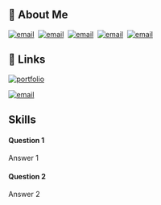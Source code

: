 ## 🚀 About Me

[![email](https://img.shields.io/badge/js-f0db4f?style=for-the-badge&logo=javascript&logoColor=black)](https://muhammadalidadi.ir)&nbsp;
[![email](https://img.shields.io/badge/react-5356FF?style=for-the-badge&logo=react&logoColor=black)](https://muhammadalidadi.ir)&nbsp;
[![email](https://img.shields.io/badge/typrescript-5356FF?style=for-the-badge&logo=typescript&logoColor=black)](https://muhammadalidadi.ir)&nbsp; 
[![email](https://img.shields.io/badge/python-5755FE?style=for-the-badge&logo=python&logoColor=black)](https://muhammadalidadi.ir)&nbsp;
[![email](https://img.shields.io/badge/django-2C7865?style=for-the-badge&logo=django&logoColor=black)](https://muhammadalidadi.ir)&nbsp;




## 🔗 Links
[![portfolio](https://img.shields.io/badge/my_portfolio-000?style=for-the-badge&logo=ko-fi&logoColor=white)](https://muhammadalidadi.ir/)

[![email](https://img.shields.io/badge/mo.alidadi@gmail.com-0A66C2?style=for-the-badge&logo=e&logoColor=white)](mailto:mo.alidadi@gmail.com)




## Skills

#### Question 1

Answer 1

#### Question 2

Answer 2

